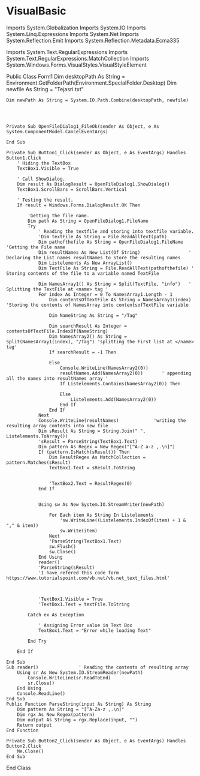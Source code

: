 # VisualBasic
Imports System.Globalization
Imports System.IO
Imports System.Linq.Expressions
Imports System.Net
Imports System.Reflection.Emit
Imports System.Reflection.Metadata.Ecma335

Imports System.Text.RegularExpressions
Imports System.Text.RegularExpressions.MatchCollection
Imports System.Windows.Forms.VisualStyles.VisualStyleElement


Public Class Form1
    Dim desktopPath As String = Environment.GetFolderPath(Environment.SpecialFolder.Desktop)
    Dim newfile As String = "Tejasri.txt"

    Dim newPath As String = System.IO.Path.Combine(desktopPath, newfile)




    Private Sub OpenFileDialog1_FileOk(sender As Object, e As System.ComponentModel.CancelEventArgs)

    End Sub

    Private Sub Button1_Click(sender As Object, e As EventArgs) Handles Button1.Click
        ' Hiding the TextBox
        TextBox1.Visible = True

        ' Call ShowDialog.
        Dim result As DialogResult = OpenFileDialog1.ShowDialog()
        TextBox1.ScrollBars = ScrollBars.Vertical

        ' Testing the result.
        If result = Windows.Forms.DialogResult.OK Then

            'Getting the file name.
            Dim path As String = OpenFileDialog1.FileName
            Try
                ' Reading the textfile and storing into textfile variable.
                'Dim textFile As String = File.ReadAllText(path)
                Dim pathofthefile As String = OpenFileDialog1.FileName  'Getting the File name
                Dim resultNames As New List(Of String)                  ' Declaring the List names resultNames to store the resulting names
                Dim Listelements As New ArrayList()
                Dim TextFile As String = File.ReadAllText(pathofthefile) ' Storing contents of the file to a variable named TextFile  

                Dim NamesArray1() As String = Split(TextFile, "info")   ' Splitting the TextFile at <name> tag '
                For index As Integer = 0 To NamesArray1.Length - 1
                    Dim contentsOfTextFile As String = NamesArray1(index)            'Storing the contents of NamesArray into contentsofTextFile variable

                    Dim NameString As String = "/Tag"

                    Dim searchResult As Integer = contentsOfTextFile.IndexOf(NameString)
                    Dim NamesArray2() As String = Split(NamesArray1(index), "/Tag") 'splitting the First list at </name> tag'
                    If searchResult = -1 Then

                    Else
                        Console.WriteLine(NamesArray2(0))
                        resultNames.Add(NamesArray2(0))       ' appending all the names into resultNames array '
                        If Listelements.Contains(NamesArray2(0)) Then

                        Else
                            Listelements.Add(NamesArray2(0))
                        End If
                    End If
                Next
                Console.WriteLine(resultNames)             'writing the resulting array contents into new file 
                Dim sResult As String = String.Join(" ", Listelements.ToArray())
                'sResult = ParseString(TextBox1.Text)
                Dim pattern As Regex = New Regex("[^A-Z a-z ,.\n]")
                If (pattern.IsMatch(sResult)) Then
                    Dim ResultRegex As MatchCollection = pattern.Matches(sResult)
                    TextBox1.Text = sResult.ToString


                    'TextBox2.Text = ResultRegex(0)
                End If


                Using sw As New System.IO.StreamWriter(newPath)

                    For Each item As String In Listelements
                        'sw.WriteLine((Listelements.IndexOf(item) + 1 & "," & item))
                        sw.Write(item)
                    Next
                    'ParseString(TextBox1.Text)
                    sw.Flush()
                    sw.Close()
                End Using
                reader()
                'ParseString(sResult)
                'I have refered this code form https://www.tutorialspoint.com/vb.net/vb.net_text_files.html'



                'TextBox1.Visible = True
                'TextBox1.Text = textFile.ToString

            Catch ex As Exception

                ' Assigning Error value in Text Box
                TextBox1.Text = "Error while loading Text"

            End Try

        End If

    End Sub
    Sub reader()               ' Reading the contents of resulting array 
        Using sr As New System.IO.StreamReader(newPath)
            Console.WriteLine(sr.ReadToEnd)
            sr.Close()
        End Using
        Console.ReadLine()
    End Sub
    Public Function ParseString(input As String) As String
        Dim pattern As String = "[^A-Za-z ,.\n]"
        Dim rgx As New Regex(pattern)
        Dim output As String = rgx.Replace(input, "")
        Return output
    End Function

    Private Sub Button2_Click(sender As Object, e As EventArgs) Handles Button2.Click
        Me.Close()
    End Sub
End Class
